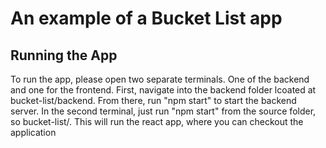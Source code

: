# An example of a Bucket List app

## Running the App
To run the app, please open two separate terminals. One of the backend and one for the frontend.
First, navigate into the backend folder lcoated at bucket-list/backend. From there, run "npm start" to start the backend server.
In the second terminal, just run "npm start" from the source folder, so bucket-list/. This will run the react app, where you can checkout the application
